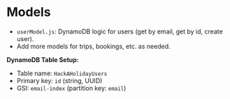 # Models

- `userModel.js`: DynamoDB logic for users (get by email, get by id, create user).
- Add more models for trips, bookings, etc. as needed.

**DynamoDB Table Setup:**
- Table name: `HackAHolidayUsers`
- Primary key: `id` (string, UUID)
- GSI: `email-index` (partition key: `email`)
